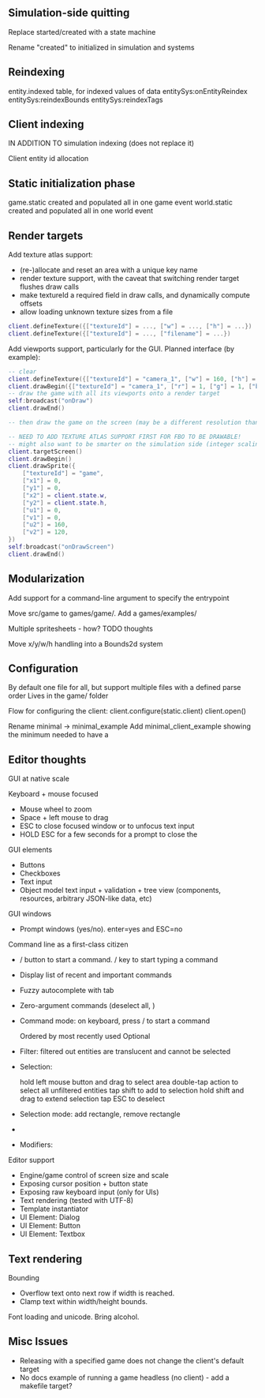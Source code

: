 
Simulation-side quitting
------------------------
Replace started/created with a state machine

Rename "created" to initialized in simulation and systems

Reindexing
----------
entity.indexed table, for indexed values of data
entitySys:onEntityReindex
	entitySys:reindexBounds
	entitySys:reindexTags



Client indexing
---------------

IN ADDITION TO simulation indexing (does not replace it)

Client entity id allocation


Static initialization phase
---------------------------

game.static created and populated all in one game event
world.static created and populated all in one world event


Render targets
--------------

Add texture atlas support:

- (re-)allocate and reset an area with a unique key name
- render texture support, with the caveat that switching render target flushes draw calls
- make textureId a required field in draw calls, and dynamically compute offsets
- allow loading unknown texture sizes from a file

```lua
client.defineTexture({["textureId"] = ..., ["w"] = ..., ["h"] = ...})
client.defineTexture({["textureId"] = ..., ["filename"] = ...})
```

Add viewports support, particularly for the GUI.  Planned interface (by example):
```lua
-- clear 
client.defineTexture({["textureId"] = "camera_1", ["w"] = 160, ["h"] = 120})
client.drawBegin({["textureId"] = "camera_1", ["r"] = 1, ["g"] = 1, ["b"] = 1, ["a"] = 1})
-- draw the game with all its viewports onto a render target
self:broadcast("onDraw")
client.drawEnd()

-- then draw the game on the screen (may be a different resolution than the game)

-- NEED TO ADD TEXTURE ATLAS SUPPORT FIRST FOR FBO TO BE DRAWABLE!
-- might also want to be smarter on the simulation side (integer scaling, keep aspect ratio)
client.targetScreen()
client.drawBegin()
client.drawSprite({
	["textureId"] = "game",
	["x1"] = 0,
	["y1"] = 0,
	["x2"] = client.state.w,
	["y2"] = client.state.h,
	["u1"] = 0,
	["v1"] = 0,
	["u2"] = 160,
	["v2"] = 120,
})
self:broadcast("onDrawScreen")
client.drawEnd()
```


Modularization
--------------
Add support for a command-line argument to specify the entrypoint

Move src/game to games/game/.  Add a games/examples/

Multiple spritesheets - how?  TODO thoughts

Move x/y/w/h handling into a Bounds2d system


Configuration
-------------
By default one file for all, but support multiple files with a defined parse order
Lives in the game/ folder

Flow for configuring the client:
	client.configure(static.client)
	client.open()

Rename minimal -> minimal_example
Add minimal_client_example showing the minimum needed to have a


Editor thoughts
---------------

GUI at native scale

Keyboard + mouse focused

- Mouse wheel to zoom
- Space + left mouse to drag
- ESC to close focused window or to unfocus text input
- HOLD ESC for a few seconds for a prompt to close the 

GUI elements

- Buttons
- Checkboxes
- Text input
- Object model text input + validation + tree view (components, resources, arbitrary JSON-like data, etc)

GUI windows
- Prompt windows (yes/no). enter=yes and ESC=no

Command line as a first-class citizen

- / button to start a command.  / key to start typing a command
- Display list of recent and important commands
- Fuzzy autocomplete with tab
- Zero-argument commands (deselect all, )
- Command mode: on keyboard, press / to start a command

	Ordered by most recently used
	Optional 

- Filter: filtered out entities are translucent and cannot be selected
- Selection:

	hold left mouse button and drag to select area
	double-tap action to select all unfiltered entities
	tap shift to add to selection
	hold shift and drag to extend selection
	tap ESC to deselect

- Selection mode: add rectangle, remove rectangle
- 
- Modifiers: 

Editor support

- Engine/game control of screen size and scale
- Exposing cursor position + button state
- Exposing raw keyboard input (only for UIs)
- Text rendering (tested with UTF-8)
- Template instantiator
- UI Element: Dialog
- UI Element: Button
- UI Element: Textbox



Text rendering
--------------
Bounding
- Overflow text onto next row if width is reached.
- Clamp text within width/height bounds.

Font loading and unicode.  Bring alcohol.


Misc Issues
-----------

- Releasing with a specified game does not change the client's default target
- No docs example of running a game headless (no client) - add a makefile target?

